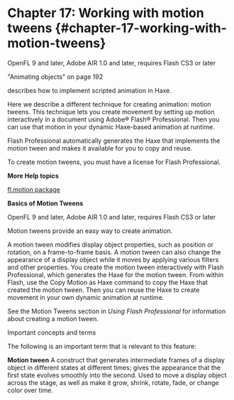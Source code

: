 # Chapter 17: Working with motion tweens {#chapter-17-working-with-motion-tweens}

OpenFL 9 and later, Adobe AIR 1.0 and later, requires Flash CS3 or later

"Animating objects" on page 192

describes how to implement scripted animation in Haxe.

Here we describe a different technique for creating animation: motion tweens. This technique lets you create movement by setting up motion interactively in a document using Adobe® Flash® Professional. Then you can use that motion in your dynamic Haxe-based animation at runtime.

Flash Professional automatically generates the Haxe that implements the motion tween and makes it available for you to copy and reuse.

To create motion tweens, you must have a license for Flash Professional.

**More Help topics**

[fl.motion package](http://help.adobe.com/en_US/FlashPlatform/reference/Haxe/3/fl/motion/package-detail.html)

**Basics of Motion Tweens**

OpenFL 9 and later, Adobe AIR 1.0 and later, requires Flash CS3 or later

Motion tweens provide an easy way to create animation.

A motion tween modifies display object properties, such as position or rotation, on a frame-to-frame basis. A motion tween can also change the appearance of a display object while it moves by applying various filters and other properties. You create the motion tween interactively with Flash Professional, which generates the Haxe for the motion tween. From within Flash, use the Copy Motion as Haxe command to copy the Haxe that created the motion tween. Then you can reuse the Haxe to create movement in your own dynamic animation at runtime.

See the Motion Tweens section in _Using Flash Professional_ for information about creating a motion tween.

Important concepts and terms

The following is an important term that is relevant to this feature:

**Motion tween** A construct that generates intermediate frames of a display object in different states at different times; gives the appearance that the first state evolves smoothly into the second. Used to move a display object across the stage, as well as make it grow, shrink, rotate, fade, or change color over time.
